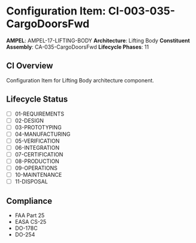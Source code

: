 # Configuration Item: CI-003-035-CargoDoorsFwd

**AMPEL**: AMPEL-17-LIFTING-BODY
**Architecture**: Lifting Body
**Constituent Assembly**: CA-035-CargoDoorsFwd
**Lifecycle Phases**: 11

## CI Overview
Configuration Item for Lifting Body architecture component.

## Lifecycle Status
- [ ] 01-REQUIREMENTS
- [ ] 02-DESIGN
- [ ] 03-PROTOTYPING
- [ ] 04-MANUFACTURING
- [ ] 05-VERIFICATION
- [ ] 06-INTEGRATION
- [ ] 07-CERTIFICATION
- [ ] 08-PRODUCTION
- [ ] 09-OPERATIONS
- [ ] 10-MAINTENANCE
- [ ] 11-DISPOSAL

## Compliance
- FAA Part 25
- EASA CS-25
- DO-178C
- DO-254
